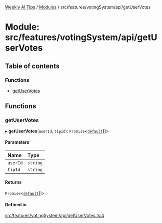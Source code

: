 [Weekly AI Tips](../README.md) / [Modules](../modules.md) / src/features/votingSystem/api/getUserVotes

# Module: src/features/votingSystem/api/getUserVotes

## Table of contents

### Functions

- [getUserVotes](src_features_votingSystem_api_getUserVotes.md#getuservotes)

## Functions

### getUserVotes

▸ **getUserVotes**(`userId`, `tipId`): `Promise`\<[`default`](../interfaces/src_features_votingSystem_types_UserVoteEntity.default.md)[]\>

#### Parameters

| Name | Type |
| :------ | :------ |
| `userId` | `string` |
| `tipId` | `string` |

#### Returns

`Promise`\<[`default`](../interfaces/src_features_votingSystem_types_UserVoteEntity.default.md)[]\>

#### Defined in

[src/features/votingSystem/api/getUserVotes.ts:4](https://github.com/alexsoyes/weekly-ai-tips/blob/b51216ee36bb903ccd72a472afbc8e01da2cc631/src/features/votingSystem/api/getUserVotes.ts#L4)
